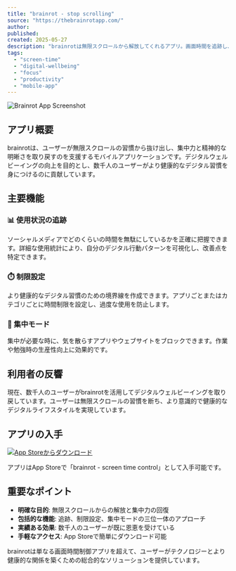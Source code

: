 ```yaml
---
title: "brainrot - stop scrolling"
source: "https://thebrainrotapp.com/"
author:
published:
created: 2025-05-27
description: "brainrotは無限スクロールから解放してくれるアプリ。画面時間を追跡し、制限を設け、集中モードで気を散らすものをブロックして、より健康的なデジタル習慣を開発できる。"
tags:
  - "screen-time"
  - "digital-wellbeing"
  - "focus"
  - "productivity"
  - "mobile-app"
---
```

![Brainrot App Screenshot](https://thebrainrotapp.com/images/app-screenshot.png)

## アプリ概要

brainrotは、ユーザーが無限スクロールの習慣から抜け出し、集中力と精神的な明晰さを取り戻すのを支援するモバイルアプリケーションです。デジタルウェルビーイングの向上を目的とし、数千人のユーザーがより健康的なデジタル習慣を身につけるのに貢献しています。

## 主要機能

### 📊 使用状況の追跡

ソーシャルメディアでどのくらいの時間を無駄にしているかを正確に把握できます。詳細な使用統計により、自分のデジタル行動パターンを可視化し、改善点を特定できます。

### ⏱️ 制限設定

より健康的なデジタル習慣のための境界線を作成できます。アプリごとまたはカテゴリごとに時間制限を設定し、過度な使用を防止します。

### 🧠 集中モード

集中が必要な時に、気を散らすアプリやウェブサイトをブロックできます。作業や勉強時の生産性向上に効果的です。

## 利用者の反響

現在、数千人のユーザーがbrainrotを活用してデジタルウェルビーイングを取り戻しています。ユーザーは無限スクロールの習慣を断ち、より意識的で健康的なデジタルライフスタイルを実現しています。

## アプリの入手

[![App Storeからダウンロード](https://thebrainrotapp.com/images/app-store-badge.webp)](https://apps.apple.com/us/app/brainrot-screen-time-control/id6744338972)

アプリはApp Storeで「brainrot - screen time control」として入手可能です。

## 重要なポイント

- **明確な目的**: 無限スクロールからの解放と集中力の回復
- **包括的な機能**: 追跡、制限設定、集中モードの三位一体のアプローチ
- **実績ある効果**: 数千人のユーザーが既に恩恵を受けている
- **手軽なアクセス**: App Storeで簡単にダウンロード可能

brainrotは単なる画面時間制御アプリを超えて、ユーザーがテクノロジーとより健康的な関係を築くための総合的なソリューションを提供しています。
